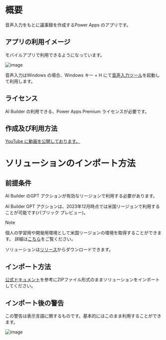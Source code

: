 # 概要
音声入力をもとに議事録を作成するPower Apps のアプリです。

## アプリの利用イメージ

モバイルアプリで利用できるようになっています。

![image](https://github.com/geekfujiwara/voice2minutes/assets/96101315/0ddd63f9-3aa9-44c0-b7e1-40317e185364)

音声入力はWindows の場合、Windows キー + H にて[音声入力ツール](https://support.microsoft.com/ja-jp/windows/%E3%82%BF%E3%82%A4%E3%83%94%E3%83%B3%E3%82%B0%E3%81%A7%E3%81%AF%E3%81%AA%E3%81%8F%E9%9F%B3%E5%A3%B0%E3%81%A7-pc-%E3%81%AB%E5%85%A5%E5%8A%9B%E3%81%99%E3%82%8B%E3%81%9F%E3%82%81%E3%81%AB%E9%9F%B3%E5%A3%B0%E5%85%A5%E5%8A%9B%E3%82%92%E4%BD%BF%E7%94%A8%E3%81%99%E3%82%8B-fec94565-c4bd-329d-e59a-af033fa5689f)を起動して利用します。



## ライセンス

AI Builder の利用できる、Power Apps Premium ライセンスが必要です。


## 作成及び利用方法

[YouTube に動画を公開しております。](https://youtu.be/k48FZYW8Y3k)



# ソリューションのインポート方法

## 前提条件

AI Builder のGPT アクションが有効なリージョンで利用する必要があります。

AI Builder GPT アクションは、2023年12月時点では米国リージョンで利用することが可能です(パブリック プレビュー)。

> [!NOTE]
> 個人の学習用や開発用環境として米国リージョンの環境を取得することができます。
> 詳細は[こちら](https://learn.microsoft.com/ja-jp/power-apps/maker/maker-create-environment)をご覧ください。

ソリューションは[リリース](https://github.com/geekfujiwara/voice2minutes/releases/tag/voice2minutes)からダウンロードできます。


## インポート方法

[公式ドキュメント](https://learn.microsoft.com/ja-jp/power-apps/maker/data-platform/import-update-export-solutions)を参考にZIPファイル形式のままソリューションをインポートしてください。


## インポート後の警告

この警告は表示言語に関するものです。基本的にはこのまま利用することができます。

![image](https://github.com/geekfujiwara/OCR2GPT/assets/96101315/47bd2f63-fff8-461a-a41e-39e1cb555561)
